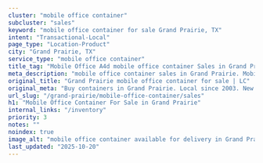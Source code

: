 ```yaml
---
cluster: "mobile office container"
subcluster: "sales"
keyword: "mobile office container for sale Grand Prairie, TX"
intent: "Transactional-Local"
page_type: "Location-Product"
city: "Grand Prairie, TX"
service_type: "mobile office container"
title_tag: "Mobile Office A4d mobile office container Sales in Grand Prairie | LC Container"
meta_description: "mobile office container sales in Grand Prairie. Mobile office containers for workspace solutions. Fast delivery, competitive pricing. Serving mobile office container area. Quote ID: L9J. Call (214) 524-4168 for your free quote today."
original_title: "Grand Prairie mobile office container for sale | LC"
original_meta: "Buy containers in Grand Prairie. Local since 2003. New & used inventory. Fast delivery. Get your free quote — call (214) 524-4168 today. LC Container — your ..."
url_slug: "/grand-prairie/mobile-office-container/sales"
h1: "Mobile Office Container For Sale in Grand Prairie"
internal_links: "/inventory"
priority: 3
notes: ""
noindex: true
image_alt: "mobile office container available for delivery in Grand Prairie"
last_updated: "2025-10-20"
---
```


<!-- TODO: Add unique city/inventory copy, images, and internal links here. -->
